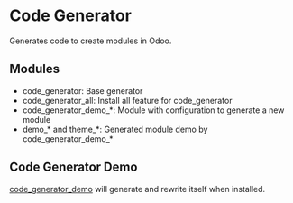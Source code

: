 Code Generator
==============
Generates code to create modules in Odoo.

Modules
-------
- code_generator: Base generator
- code_generator_all: Install all feature for code_generator
- code_generator_demo_*: Module with configuration to generate a new module
- demo_* and theme_*: Generated module demo by code_generator_demo_\*

Code Generator Demo
-------------------
[code_generator_demo](code_generator_demo/__manifest__.py) will generate and rewrite itself when installed.
